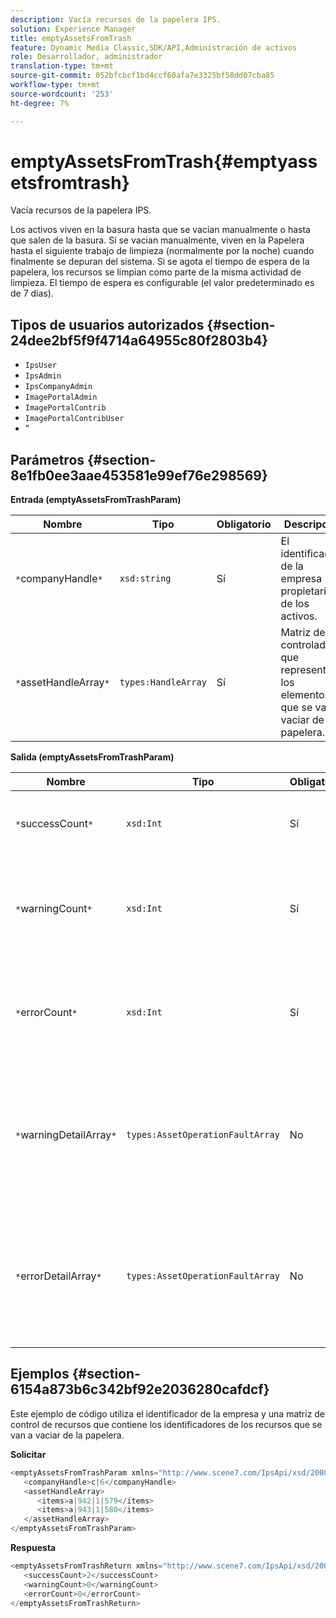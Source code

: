 ```yaml
---
description: Vacía recursos de la papelera IPS.
solution: Experience Manager
title: emptyAssetsFromTrash
feature: Dynamic Media Classic,SDK/API,Administración de activos
role: Desarrollador, administrador
translation-type: tm+mt
source-git-commit: 052bfcbcf1bd4ccf60afa7e3325bf58dd07cba85
workflow-type: tm+mt
source-wordcount: '253'
ht-degree: 7%

---
```



# emptyAssetsFromTrash{#emptyassetsfromtrash}

Vacía recursos de la papelera IPS.

Los activos viven en la basura hasta que se vacían manualmente o hasta que salen de la basura. Si se vacian manualmente, viven en la Papelera hasta el siguiente trabajo de limpieza (normalmente por la noche) cuando finalmente se depuran del sistema. Si se agota el tiempo de espera de la papelera, los recursos se limpian como parte de la misma actividad de limpieza. El tiempo de espera es configurable (el valor predeterminado es de 7 días).

## Tipos de usuarios autorizados {#section-24dee2bf5f9f4714a64955c80f2803b4}

* `IpsUser`
* `IpsAdmin`
* `IpsCompanyAdmin`
* `ImagePortalAdmin`
* `ImagePortalContrib`
* `ImagePortalContribUser`
* &quot;

## Parámetros {#section-8e1fb0ee3aae453581e99ef76e298569}

**Entrada (emptyAssetsFromTrashParam)**

| Nombre | Tipo | Obligatorio | Descripción |
|---|---|---|---|
| `*`companyHandle`*` | `xsd:string` | Sí | El identificador de la empresa propietaria de los activos. |
| `*`assetHandleArray`*` | `types:HandleArray` | Sí | Matriz de controladores que representan los elementos que se van a vaciar de la papelera. |

**Salida (emptyAssetsFromTrashParam)**

| Nombre | Tipo | Obligatorio | Descripción |
|---|---|---|---|
| `*`successCount`*` | `xsd:Int` | Sí | El número de recursos vaciados correctamente de la basura. |
| `*`warningCount`*` | `xsd:Int` | Sí | Número de advertencias generadas cuando la operación intentó vaciar recursos de la papelera. |
| `*`errorCount`*` | `xsd:Int` | Sí | Número de errores generados cuando la operación intentó vaciar recursos de la papelera. |
| `*`warningDetailArray`*` | `types:AssetOperationFaultArray` | No | Matriz de detalles asociados con los recursos que generaron advertencias cuando la operación intentó vaciarlos de la papelera. |
| `*`errorDetailArray`*` | `types:AssetOperationFaultArray` | No | Matriz de detalles asociados con los recursos que generaron errores cuando la operación intentó vaciarlos de la papelera. |

## Ejemplos {#section-6154a873b6c342bf92e2036280cafdcf}

Este ejemplo de código utiliza el identificador de la empresa y una matriz de control de recursos que contiene los identificadores de los recursos que se van a vaciar de la papelera.

**Solicitar**

```java
<emptyAssetsFromTrashParam xmlns="http://www.scene7.com/IpsApi/xsd/2008-01-15">
   <companyHandle>c|6</companyHandle>
   <assetHandleArray>
      <items>a|942|1|579</items>
      <items>a|943|1|580</items>
   </assetHandleArray>
</emptyAssetsFromTrashParam>
```

**Respuesta**

```java
<emptyAssetsFromTrashReturn xmlns="http://www.scene7.com/IpsApi/xsd/2008-01-15">
   <successCount>2</successCount>
   <warningCount>0</warningCount>
   <errorCount>0</errorCount>
</emptyAssetsFromTrashReturn>
```

